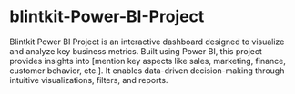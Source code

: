 # blintkit-Power-BI-Project
Blintkit Power BI Project is an interactive dashboard designed to visualize and analyze key business metrics. Built using Power BI, this project provides insights into [mention key aspects like sales, marketing, finance, customer behavior, etc.]. It enables data-driven decision-making through intuitive visualizations, filters, and reports.
